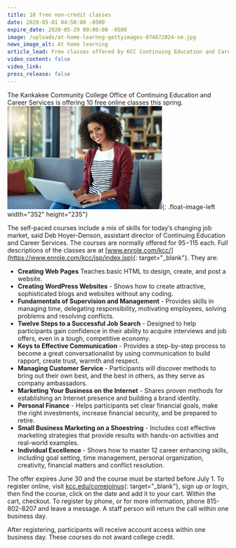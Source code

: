 ```yaml
---
title: 10 free non-credit classes
date: 2020-05-01 04:58:00 -0500
expire_date: 2020-05-29 00:00:00 -0500
image: /uploads/at-home-learnng-gettyimages-874872024-sm.jpg
news_image_alt: At home learning
article_lead: Free classes offered by KCC Continuing Education and Career Services.PR pho sm
video_content: false
video_link:
press_release: false
---
```


The Kankakee Community College Office of Continuing Education and Career Services is offering 10 free online classes this spring.<br>![](/uploads/gettyimages-1079725508-sm.jpg){: .float-image-left width="352" height="235"}&nbsp;

The self-paced courses include a mix of skills for today’s changing job market, said Deb Hoyer-Denson, assistant director of Continuing Education and Career Services. The courses are normally offered for $95-$115 each. Full descriptions of the classes are at [www.enrole.com/kcc/](https://www.enrole.com/kcc/jsp/index.jsp){: target="_blank"}. They are:&nbsp;

* **Creating Web Pages** Teaches basic HTML to design, create, and post a website.
* **Creating WordPress Websites** - Shows how to create attractive, sophisticated blogs and websites without any coding.
* **Fundamentals of Supervision and Management** - Provides skills in managing time, delegating responsibility, motivating employees, solving problems and resolving conflicts.
* **Twelve Steps to a Successful Job Search** - Designed to help participants gain confidence in their ability to acquire interviews and job offers, even in a tough, competitive economy.&nbsp;
* **Keys to Effective Communication** - Provides a step-by-step process to become a great conversationalist by using communication to build rapport, create trust, warmth and respect.&nbsp;
* **Managing Customer Service** - Participants will discover methods to bring out their own best, and the best in others, as they serve as company ambassadors.&nbsp;
* **Marketing Your Business on the Internet** - Shares proven methods for establishing an Internet presence and building a brand identity.
* **Personal Finance** - Helps participants set clear financial goals, make the right investments, increase financial security, and be prepared to retire.
* **Small Business Marketing on a Shoestring** - Includes cost effective marketing strategies that provide results with hands-on activities and real-world examples.&nbsp;
* **Individual Excellence&nbsp;**\- Shows how to master 12 career enhancing skills, including goal setting, time management, personal organization, creativity, financial matters and conflict resolution.&nbsp;

The offer expires June 30 and the course must be started before July 1. To register online, visit [kcc.edu/comejoinus](http://www.kcc.edu/comejoinus){: target="_blank"}, sign up or login, then find the course, click on the date and add it to your cart. Within the cart, checkout. To register by phone, or for more information, phone 815-802-8207 and leave a message. A staff person will return the call within one business day.

After registering, participants will receive account access within one business day. These courses do not award college credit.<br>&nbsp;